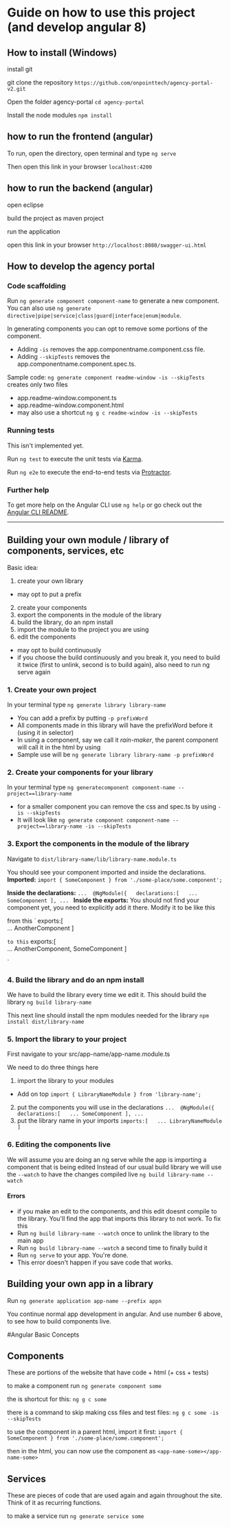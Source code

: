 # Guide on how to use this project (and develop angular 8)

## How to install (Windows)
install git

git clone the repository
`https://github.com/onpointtech/agency-portal-v2.git`

Open the folder agency-portal
`cd agency-portal`


Install the node modules
`npm install`


## how to run the frontend (angular)
To run, open the directory, open terminal and type
`ng serve`

Then open this link in your browser
`localhost:4200`

## how to run the backend (angular)
open eclipse

build the project as maven project

run the application

open this link in your browser
`http://localhost:8080/swagger-ui.html`

## How to develop the agency portal

### Code scaffolding

Run `ng generate component component-name` to generate a new component. 
You can also use `ng generate directive|pipe|service|class|guard|interface|enum|module`.

In generating components you can opt to remove some portions of the component.
* Adding `-is`  removes the app.componentname.component.css file.
* Adding `--skipTests` removes the app.componentname.component.spec.ts.

Sample code:
`ng generate component readme-window -is --skipTests` creates only two files
* app.readme-window.component.ts
* app.readme-window.component.html
* may also use a shortcut `ng g c readme-window -is --skipTests`

### Running tests

This isn't implemented yet.

Run `ng test` to execute the unit tests via [Karma](https://karma-runner.github.io).

Run `ng e2e` to execute the end-to-end tests via [Protractor](http://www.protractortest.org/).

### Further help

To get more help on the Angular CLI use `ng help` or go check out the [Angular CLI README](https://github.com/angular/angular-cli/blob/master/README.md).

***

## Building your own module / library of components, services, etc
Basic idea:
1) create your own library
* may opt to put a prefix
2) create your components
3) export the components in the module of the library
4) build the library, do an npm install
5) import the module to the project you are using
6) edit the components
* may opt to build continuously 
* if you choose the build continuously and you break it, you need to build it twice (first to unlink, second is to build again), also need to run ng serve again

### 1. Create your own project
In your terminal type
`ng generate library library-name`
* You can add a prefix by putting `-p prefixWord`
* All components made in this library will have the prefixWord before it (using it in selector)
* In using a component, say we call it  _rain-maker_, the parent component will call it in the html by using _<prefixWord-rain-maker></prefixWord-rain-maker>_
* Sample use will be `ng generate library library-name -p prefixWord`

### 2. Create your components for your library
In your terminal type
`ng generatecomponent component-name --project==library-name`
* for a smaller component you can remove the css and spec.ts by using `-is --skipTests`
* It will look like `ng generate component component-name --project==library-name -is --skipTests`

### 3. Export the components in the module of the library
Navigate to `dist/library-name/lib/library-name.module.ts`

You should see your component imported and inside the declarations.
__Imported:__
`import { SomeComponent } from './some-place/some.component';`

__Inside the declarations:__
`... 
@NgModule({  
  declarations:[  
...
     SomeComponent
  ],
  ...
  `
__Inside the exports:__
You should not find your component yet, you need to explicitly add it there. Modify it to be like this

from this
`
  exports:[  
...
AnotherComponent
  ]

`
to this
`
  exports:[  
...
    AnotherComponent,
    SomeComponent
  ]

`
### 4. Build the library and do an npm install
We have to build the library every time we edit it.
This should build the library
`ng build library-name`

This next line should install the npm modules needed for the library
`npm install dist/library-name`

### 5. Import the library to your project
First navigate to your src/app-name/app-name.module.ts

We need to do three things here
1) import the library to your modules
* Add on top `import { LibraryNameModule } from 'library-name';`
2) put the components you will use in the declarations
`... 
@NgModule({  
  declarations:[  
...
     SomeComponent
  ],
  ...
  `
3)  put the library name in your imports
`
  imports:[  
...
    LibraryNameModule
  ]
`
### 6. Editing the components live
We will assume you are doing an ng serve while the app is importing a component that is being edited
Instead of our usual build library we will use the `--watch` to have the changes compiled live
`ng build library-name --watch`

#### Errors
* if you make an edit to the components, and this edit doesnt compile to the library. You'll find the app that imports this library to not work. To fix this
* Run `ng build library-name --watch` once to unlink the library to the main app
* Run `ng build library-name --watch` a second time to finally build it
* Run `ng serve` to your app. You're done. 
* This error doesn't happen if you save code that works.

## Building your own app in a library

Run `ng generate application app-name --prefix appn`

You continue normal app development in angular. And use number 6 above, to see how to build components live.


#Angular Basic Concepts

## Components
These are portions of the website that have code + html (+ css + tests)

to make a component run
`ng generate component some`

the is shortcut for this:
`ng g c some`

there is a command to skip making css files and test files:
`ng g c some -is --skipTests`

to use the component in a parent html, import it first:
`import { SomeComponent } from './some-place/some.component';`

then in the html, you can now use the component as
`<app-name-some></app-name-some>`


## Services
These are pieces of code that are used again and again throughout the site. Think of it as recurring functions.

to make a service run
`ng generate service some`

